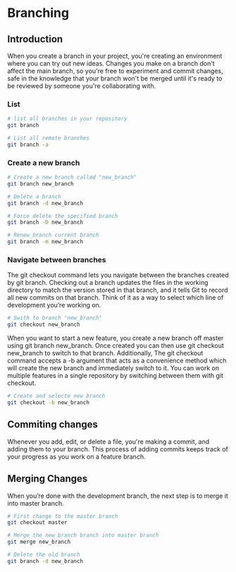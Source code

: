 # Branching

## Introduction

When you create a branch in your project, you're creating an environment where you can try out new ideas. Changes you make on a branch don't affect the main branch, so you're free to experiment and commit changes, safe in the knowledge that your branch won't be merged until it's ready to be reviewed by someone you're collaborating with.

### List

```sh
# list all branches in your repository
git branch
```

```sh
# List all remote branches
git branch -a
```

### Create a new branch

```sh
# Create a new branch called "new_branch"
git branch new_branch
```

```sh
# Delete a branch
git branch -d new_branch

# Force delete the specified branch
git branch -D new_branch
```

```sh
# Renew_branch current branch
git branch -m new_branch
```

### Navigate between branches

The git checkout command lets you navigate between the branches created by git branch. Checking out a branch updates the files in the working directory to match the version stored in that branch, and it tells Git to record all new commits on that branch. Think of it as a way to select which line of development you’re working on.

```sh
# Swith to branch "new_branch"
git checkout new_branch
```

When you want to start a new feature, you create a new branch off master using git branch new_branch. Once created you can then use git checkout new_branch to switch to that branch. Additionally, The git checkout command accepts a -b argument that acts as a convenience method which will create the new branch and immediately switch to it. You can work on multiple features in a single repository by switching between them with git checkout.

```sh
# Create and selecte new branch
git checkout -b new_branch
```

## Commiting changes

Whenever you add, edit, or delete a file, you're making a commit, and adding them to your branch. This process of adding commits keeps track of your progress as you work on a feature branch.

## Merging Changes

When you’re done with the development branch, the next step is to merge it into master branch.

```sh
# First change to the master branch
git checkout master

# Merge the new_branch branch into master branch
git merge new_branch

# Delete the old branch
git branch -d new_branch
```
